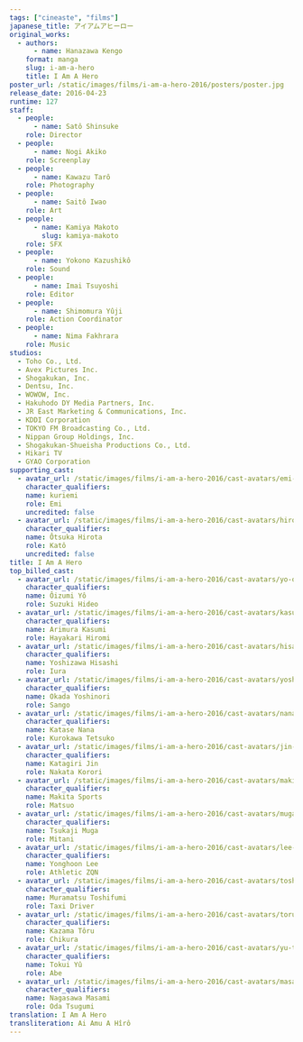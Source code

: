 ```yaml
---
tags: ["cineaste", "films"]
japanese_title: アイアムアヒーロー
original_works:
  - authors:
      - name: Hanazawa Kengo
    format: manga
    slug: i-am-a-hero
    title: I Am A Hero
poster_url: /static/images/films/i-am-a-hero-2016/posters/poster.jpg
release_date: 2016-04-23
runtime: 127
staff:
  - people:
      - name: Satô Shinsuke
    role: Director
  - people:
      - name: Nogi Akiko
    role: Screenplay
  - people:
      - name: Kawazu Tarô
    role: Photography
  - people:
      - name: Saitô Iwao
    role: Art
  - people:
      - name: Kamiya Makoto
        slug: kamiya-makoto
    role: SFX
  - people:
      - name: Yokono Kazushikô
    role: Sound
  - people:
      - name: Imai Tsuyoshi
    role: Editor
  - people:
      - name: Shimomura Yûji
    role: Action Coordinator
  - people:
      - name: Nima Fakhrara
    role: Music
studios:
  - Toho Co., Ltd.
  - Avex Pictures Inc.
  - Shogakukan, Inc.
  - Dentsu, Inc.
  - WOWOW, Inc.
  - Hakuhodo DY Media Partners, Inc.
  - JR East Marketing & Communications, Inc.
  - KDDI Corporation
  - TOKYO FM Broadcasting Co., Ltd.
  - Nippan Group Holdings, Inc.
  - Shogakukan-Shueisha Productions Co., Ltd.
  - Hikari TV
  - GYAO Corporation
supporting_cast:
  - avatar_url: /static/images/films/i-am-a-hero-2016/cast-avatars/emi-kurita-0.jpg
    character_qualifiers:
    name: kuriemi
    role: Emi
    uncredited: false
  - avatar_url: /static/images/films/i-am-a-hero-2016/cast-avatars/hirota-otsuka-0.jpg
    character_qualifiers:
    name: Ôtsuka Hirota
    role: Katô
    uncredited: false
title: I Am A Hero
top_billed_cast:
  - avatar_url: /static/images/films/i-am-a-hero-2016/cast-avatars/yo-oizumi-0.jpg
    character_qualifiers:
    name: Ôizumi Yô
    role: Suzuki Hideo
  - avatar_url: /static/images/films/i-am-a-hero-2016/cast-avatars/kasumi-arimura-0.jpg
    character_qualifiers:
    name: Arimura Kasumi
    role: Hayakari Hiromi
  - avatar_url: /static/images/films/i-am-a-hero-2016/cast-avatars/hisashi-yoshizawa-0.jpg
    character_qualifiers:
    name: Yoshizawa Hisashi
    role: Iura
  - avatar_url: /static/images/films/i-am-a-hero-2016/cast-avatars/yoshinori-okada-0.jpg
    character_qualifiers:
    name: Okada Yoshinori
    role: Sango
  - avatar_url: /static/images/films/i-am-a-hero-2016/cast-avatars/nana-katase-0.jpg
    character_qualifiers:
    name: Katase Nana
    role: Kurokawa Tetsuko
  - avatar_url: /static/images/films/i-am-a-hero-2016/cast-avatars/jin-katagiri-0.jpg
    character_qualifiers:
    name: Katagiri Jin
    role: Nakata Korori
  - avatar_url: /static/images/films/i-am-a-hero-2016/cast-avatars/makita-sports-0.jpg
    character_qualifiers:
    name: Makita Sports
    role: Matsuo
  - avatar_url: /static/images/films/i-am-a-hero-2016/cast-avatars/muga-tsukaji-0.jpg
    character_qualifiers:
    name: Tsukaji Muga
    role: Mitani
  - avatar_url: /static/images/films/i-am-a-hero-2016/cast-avatars/lee-yonghoon-0.jpg
    character_qualifiers:
    name: Yonghoon Lee
    role: Athletic ZQN
  - avatar_url: /static/images/films/i-am-a-hero-2016/cast-avatars/toshifumi-muramatsu-0.jpg
    character_qualifiers:
    name: Muramatsu Toshifumi
    role: Taxi Driver
  - avatar_url: /static/images/films/i-am-a-hero-2016/cast-avatars/toru-kazama-0.jpg
    character_qualifiers:
    name: Kazama Tôru
    role: Chikura
  - avatar_url: /static/images/films/i-am-a-hero-2016/cast-avatars/yu-tokui-0.jpg
    character_qualifiers:
    name: Tokui Yû
    role: Abe
  - avatar_url: /static/images/films/i-am-a-hero-2016/cast-avatars/masami-nagasawa-0.jpg
    character_qualifiers:
    name: Nagasawa Masami
    role: Oda Tsugumi
translation: I Am A Hero
transliteration: Ai Amu A Hîrô
---
```

